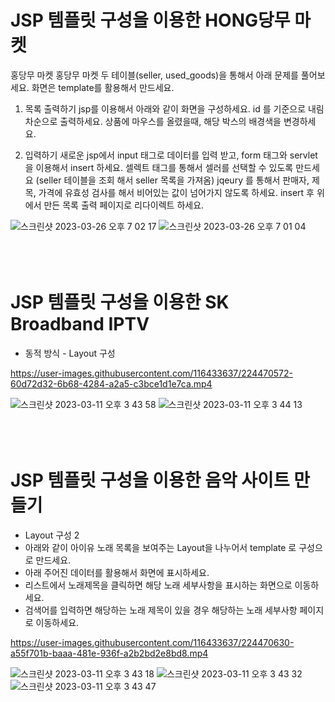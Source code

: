 
# JSP 템플릿 구성을 이용한 HONG당무 마켓
홍당무 마켓
홍당무 마켓 두 테이블(seller, used_goods)을 통해서 아래 문제를 풀어보세요.
화면은 template를 활용해서 만드세요.
 

1. 목록 출력하기
jsp를 이용해서 아래와 같이 화면을 구성하세요.
id 를 기준으로 내림차순으로 출력하세요.
상품에 마우스를 올렸을때, 해당 박스의 배경색을 변경하세요.
 

2. 입력하기
새로운 jsp에서 input 태그로 데이터를 입력 받고, form 태그와 servlet을 이용해서 insert 하세요.
셀렉트 태그를 통해서 셀러를 선택할 수 있도록 만드세요 (seller 테이블을 조회 해서 seller 목록을 가져옴)
jqeury 를 통해서 판매자, 제목, 가격에 유효성 검사를 해서 비어있는 값이 넘어가지 않도록 하세요.
insert 후 위에서 만든 목록 출력 페이지로 리다이렉트 하세요.


![스크린샷 2023-03-26 오후 7 02 17](https://user-images.githubusercontent.com/116433637/227769980-a6dc45d5-2f9d-4dcd-8d2a-b868e6404c43.png)
![스크린샷 2023-03-26 오후 7 01 04](https://user-images.githubusercontent.com/116433637/227769985-ccafcd89-76ea-4ae9-b19a-76074d97a7ed.png)
<br><br><br><br>






# JSP 템플릿 구성을 이용한 SK Broadband IPTV
- 동적 방식 - Layout 구성


https://user-images.githubusercontent.com/116433637/224470572-60d72d32-6b68-4284-a2a5-c3bce1d1e7ca.mp4

![스크린샷 2023-03-11 오후 3 43 58](https://user-images.githubusercontent.com/116433637/224470575-8af4b09a-a160-44e8-a00c-4a7c62321186.png)
![스크린샷 2023-03-11 오후 3 44 13](https://user-images.githubusercontent.com/116433637/224470580-bf75d847-c62d-4a32-9e53-9fd524a4ab24.png)
<br><br><br><br>





# JSP 템플릿 구성을 이용한 음악 사이트 만들기 
- Layout 구성 2
- 아래와 같이 아이유 노래 목록을 보여주는 Layout을 나누어서 template 로 구성으로 만드세요.
- 아래 주어진 데이터를 활용해서 화면에 표시하세요.
- 리스트에서 노래제목을 클릭하면 해당 노래 세부사항을 표시하는 화면으로 이동하세요.
- 검색어를 입력하면 해당하는 노래 제목이 있을 경우 해당하는 노래 세부사항 페이지로 이동하세요.


https://user-images.githubusercontent.com/116433637/224470630-a55f701b-baaa-481e-936f-a2b2bd2e8bd8.mp4

![스크린샷 2023-03-11 오후 3 43 18](https://user-images.githubusercontent.com/116433637/224470637-65469cee-9ccb-4820-a8f3-0727c2013939.png)
![스크린샷 2023-03-11 오후 3 43 32](https://user-images.githubusercontent.com/116433637/224470640-bb2f3b6e-4bfa-4e5a-93e7-de5b818257d0.png)
![스크린샷 2023-03-11 오후 3 43 47](https://user-images.githubusercontent.com/116433637/224470642-3aff2bdc-9be9-4cd4-9d3e-dee294447234.png)
<br><br><br><br>
